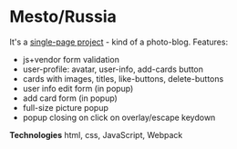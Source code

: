 # Mesto/Russia

It's a [single-page project](https://andreyryab.github.io/mesto/index.html) - kind of a photo-blog.
Features:

* js+vendor form validation
* user-profile: avatar, user-info, add-cards button
* cards with images, titles, like-buttons, delete-buttons
* user info edit form (in popup)
* add card form (in popup)
* full-size picture popup
* popup closing on click on overlay/escape keydown

**Technologies**
html, css, JavaScript, Webpack